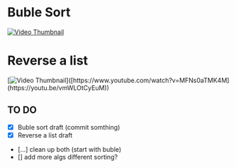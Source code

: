# Buble Sort

[![Video Thumbnail](https://i.ytimg.com/an_webp/MFNs0aTMK4M/mqdefault_6s.webp?du=3000&sqp=CIeqobEG&rs=AOn4CLBpnt7fGRcdkHRZkFAzd2w7pc0WOA)](https://www.youtube.com/watch?v=MFNs0aTMK4M)

# Reverse a list 
[![Video Thumbnail]([https://i.ytimg.com/an_webp/MFNs0aTMK4M/mqdefault_6s.webp?du=3000&sqp=CIeqobEG&rs=AOn4CLBpnt7fGRcdkHRZkFAzd2w7pc0WOA](https://i9.ytimg.com/vi/vmWLOtCyEuM/mqdefault.jpg?sqp=COz1ybEG-oaymwEmCMACELQB8quKqQMa8AEB-AH-BIAC4AOKAgwIABABGBEgcigRMA8=&rs=AOn4CLDmNVJuh5cmxJ6fH-Xq-4mPtw6o9g))]([https://www.youtube.com/watch?v=MFNs0aTMK4M](https://youtu.be/vmWLOtCyEuM))


## TO DO

- [x] Buble sort draft (commit somthing)
- [x] Reverse a list draft
- [...] clean up both (start with buble)
- [] add more algs different sorting?
  

